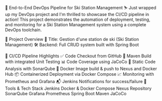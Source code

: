🚀 End-to-End DevOps Pipeline for Ski Station Management ⛷️
Just wrapped up my DevOps project and I'm thrilled to showcase the CI/CD pipeline in action!
This project demonstrates the automation of deployment, testing, and monitoring for a Ski Station Management system using a complete DevOps toolchain.

🔧 Project Overview
🎯 Title: Gestion d'une station de ski (Ski Station Management)
🛠️ Backend: Full CRUD system built with Spring Boot

🔁 CI/CD Pipeline Highlights
✅ Code Checkout from GitHub
🔨 Maven Build with integrated Unit Testing
📊 Code Coverage using JaCoCo
🧼 Static Code Analysis with SonarQube
🐳 Docker Image build & push to Nexus and Docker Hub
📦 Containerized Deployment via Docker Compose
📈 Monitoring with Prometheus and Grafana
📬 Jenkins Notifications for success/failure
🎯 Tools & Tech Stack
Jenkins
Docker & Docker Compose
Nexus Repository
SonarQube
Grafana
Prometheus
Spring Boot
Maven
JaCoCo
